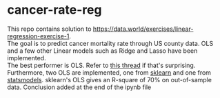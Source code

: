# cancer-rate-reg
This repo contains solution to https://data.world/exercises/linear-regression-exercise-1.  
The goal is to predict cancer mortality rate through US county data. OLS and a few other Linear models such as Ridge and Lasso have been implemented.  
The best performer is OLS. Refer to [this thread](https://stats.stackexchange.com/questions/410324/why-is-lasso-and-ridge-not-giving-better-results-than-ols) if that's surprising.  
Furthermore, two OLS are implemented, one from [sklearn](https://scikit-learn.org/stable/modules/generated/sklearn.linear_model.LinearRegression.html) and one from [statsmodels](https://www.statsmodels.org/stable/generated/statsmodels.regression.linear_model.OLS.html). sklearn's OLS gives an R-square of 70% on out-of-sample data. Conclusion added at the end of the ipynb file
